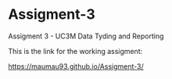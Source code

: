 # Assigment-3
Assigment 3 - UC3M Data Tyding and Reporting

This is the link for the working assigment:

https://maumau93.github.io/Assigment-3/
